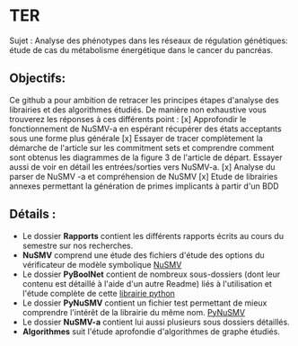 # TER
Sujet : Analyse des phénotypes dans les réseaux de régulation génétiques: étude de cas du métabolisme énergétique dans le cancer du pancréas.

## Objectifs:

Ce github a pour ambition de retracer les principes étapes d'analyse des librairies et des algorithmes étudiés.
De manière non exhaustive vous trouverez les réponses à ces différents point :
[x] Approfondir le fonctionnement de NuSMV-a en espérant récupérer des états acceptants sous une forme plus générale
[x] Essayer de tracer complètement la démarche de l'article sur les commitment sets et comprendre comment sont obtenus les diagrammes de la figure 3 de l'article de départ. Essayer aussi de voir en détail les entrées/sorties vers NuSMV-a.
[x] Analyse du parser de NuSMV -a et compréhension de NuSMV
[x] Etude de librairies annexes permettant la génération de primes implicants à partir d'un BDD

## Détails :

- Le dossier **Rapports** contient les différents rapports écrits au cours du semestre sur nos recherches.
- **NuSMV** comprend une étude des fichiers d'étude des options du vérificateur de modèle symbolique [NuSMV](http://nusmv.fbk.eu/)
- Le dossier **PyBoolNet** contient de nombreux sous-dossiers (dont leur contenu est détaillé à l'aide d'un autre Readme) liés à l'utilisation et l'étude complète de cette [librairie python](https://github.com/hklarner/PyBoolNet)
- Le dossier **PyNuSMV** contient un fichier test permettant de mieux comprendre l'intérêt de la librairie du même nom. [PyNuSMV](https://github.com/sbusard/pynusmv)
- Le dossier **NuSMV-a** contient lui aussi plusieurs sous dossiers détaillés.
- **Algorithmes** suit l'étude aprofondie d'algorithmes de graphe étudiés.

